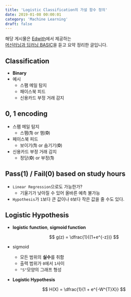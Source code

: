 ```yaml
---
title: 'Logistic Classification의 가설 함수 정의'
date: 2019-01-08 00:00:01
category: 'Machine Learning'
draft: false
---
```


해당 게시물은 [Edwith](https://www.edwith.org)에서 제공하는<br/>
[머신러닝과 딥러닝 BASIC](https://www.edwith.org/others26/joinLectures/9829)을 듣고 요약 정리한 글입니다.

## Classification

- **Binary**
- 예시
  - 스팸 메일 탐지
  - 패이스북 피드
  - 신용카드 부정 거래 감지

## 0, 1 encoding

- 스팸 메일 탐지
  - 스팸(**1**) or 햄(**0**)
- 페이스북 피드
  - 보이기(**1**) or 숨기기(**0**)
- 신용카드 부정 거래 감지
  - 정당(**0**) or 부정(**1**)

## Pass(1) / Fail(0) based on study hours

- `Linear Regression`으로도 가능한가?
  - 기울기가 낮아질 수 있어 올바른 예측 불가능
- `Hypothesis`가 `1`보다 큰 값이나 `0`보다 작은 값을 줄 수도 있다.

## Logistic Hypothesis

- **logistic function**, **sigmoid function**

$$
g(z) = \dfrac{1}{(1+e^{-z})}
$$

- sigmoid

  - 모든 범위의 **실수**를 취함
  - 출력 범위가 `0`에서 `1`사이
  - `"S"`모양의 그래프 형성

- **Logistic Hypothesis**

$$
H(X) = \dfrac{1}{1 + e^{-W^{T}X}}
$$
